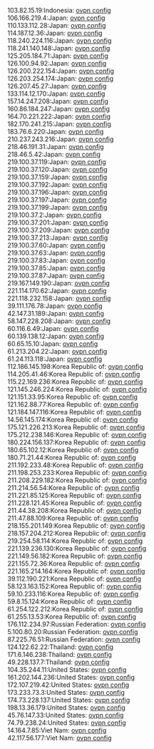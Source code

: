 103.82.15.19:Indonesia: [ovpn config](vpn/103_82_15_19.ovpn)  
106.166.219.4:Japan: [ovpn config](vpn/106_166_219_4.ovpn)  
110.133.112.28:Japan: [ovpn config](vpn/110_133_112_28.ovpn)  
114.187.12.36:Japan: [ovpn config](vpn/114_187_12_36.ovpn)  
118.240.224.116:Japan: [ovpn config](vpn/118_240_224_116.ovpn)  
118.241.140.148:Japan: [ovpn config](vpn/118_241_140_148.ovpn)  
125.205.184.71:Japan: [ovpn config](vpn/125_205_184_71.ovpn)  
126.100.94.92:Japan: [ovpn config](vpn/126_100_94_92.ovpn)  
126.200.222.154:Japan: [ovpn config](vpn/126_200_222_154.ovpn)  
126.203.254.174:Japan: [ovpn config](vpn/126_203_254_174.ovpn)  
126.207.45.27:Japan: [ovpn config](vpn/126_207_45_27.ovpn)  
133.114.12.170:Japan: [ovpn config](vpn/133_114_12_170.ovpn)  
157.14.247.208:Japan: [ovpn config](vpn/157_14_247_208.ovpn)  
160.86.184.247:Japan: [ovpn config](vpn/160_86_184_247.ovpn)  
164.70.221.222:Japan: [ovpn config](vpn/164_70_221_222.ovpn)  
182.170.241.215:Japan: [ovpn config](vpn/182_170_241_215.ovpn)  
183.76.6.220:Japan: [ovpn config](vpn/183_76_6_220.ovpn)  
210.237.243.216:Japan: [ovpn config](vpn/210_237_243_216.ovpn)  
218.46.191.31:Japan: [ovpn config](vpn/218_46_191_31.ovpn)  
218.46.5.42:Japan: [ovpn config](vpn/218_46_5_42.ovpn)  
219.100.37.119:Japan: [ovpn config](vpn/219_100_37_119.ovpn)  
219.100.37.120:Japan: [ovpn config](vpn/219_100_37_120.ovpn)  
219.100.37.159:Japan: [ovpn config](vpn/219_100_37_159.ovpn)  
219.100.37.192:Japan: [ovpn config](vpn/219_100_37_192.ovpn)  
219.100.37.196:Japan: [ovpn config](vpn/219_100_37_196.ovpn)  
219.100.37.197:Japan: [ovpn config](vpn/219_100_37_197.ovpn)  
219.100.37.199:Japan: [ovpn config](vpn/219_100_37_199.ovpn)  
219.100.37.2:Japan: [ovpn config](vpn/219_100_37_2.ovpn)  
219.100.37.201:Japan: [ovpn config](vpn/219_100_37_201.ovpn)  
219.100.37.209:Japan: [ovpn config](vpn/219_100_37_209.ovpn)  
219.100.37.213:Japan: [ovpn config](vpn/219_100_37_213.ovpn)  
219.100.37.60:Japan: [ovpn config](vpn/219_100_37_60.ovpn)  
219.100.37.63:Japan: [ovpn config](vpn/219_100_37_63.ovpn)  
219.100.37.83:Japan: [ovpn config](vpn/219_100_37_83.ovpn)  
219.100.37.85:Japan: [ovpn config](vpn/219_100_37_85.ovpn)  
219.100.37.87:Japan: [ovpn config](vpn/219_100_37_87.ovpn)  
219.167.149.190:Japan: [ovpn config](vpn/219_167_149_190.ovpn)  
221.114.170.62:Japan: [ovpn config](vpn/221_114_170_62.ovpn)  
221.118.232.158:Japan: [ovpn config](vpn/221_118_232_158.ovpn)  
39.111.176.78:Japan: [ovpn config](vpn/39_111_176_78.ovpn)  
42.147.31.189:Japan: [ovpn config](vpn/42_147_31_189.ovpn)  
58.147.228.208:Japan: [ovpn config](vpn/58_147_228_208.ovpn)  
60.116.6.49:Japan: [ovpn config](vpn/60_116_6_49.ovpn)  
60.139.138.12:Japan: [ovpn config](vpn/60_139_138_12.ovpn)  
60.65.15.10:Japan: [ovpn config](vpn/60_65_15_10.ovpn)  
61.213.204.22:Japan: [ovpn config](vpn/61_213_204_22.ovpn)  
61.24.113.118:Japan: [ovpn config](vpn/61_24_113_118.ovpn)  
112.186.145.198:Korea Republic of: [ovpn config](vpn/112_186_145_198.ovpn)  
114.205.41.46:Korea Republic of: [ovpn config](vpn/114_205_41_46.ovpn)  
115.22.169.236:Korea Republic of: [ovpn config](vpn/115_22_169_236.ovpn)  
121.145.246.224:Korea Republic of: [ovpn config](vpn/121_145_246_224.ovpn)  
121.151.33.95:Korea Republic of: [ovpn config](vpn/121_151_33_95.ovpn)  
121.162.88.77:Korea Republic of: [ovpn config](vpn/121_162_88_77.ovpn)  
121.184.147.116:Korea Republic of: [ovpn config](vpn/121_184_147_116.ovpn)  
14.56.145.174:Korea Republic of: [ovpn config](vpn/14_56_145_174.ovpn)  
175.121.226.213:Korea Republic of: [ovpn config](vpn/175_121_226_213.ovpn)  
175.212.238.146:Korea Republic of: [ovpn config](vpn/175_212_238_146.ovpn)  
180.224.156.137:Korea Republic of: [ovpn config](vpn/180_224_156_137.ovpn)  
180.65.102.12:Korea Republic of: [ovpn config](vpn/180_65_102_12.ovpn)  
180.71.21.44:Korea Republic of: [ovpn config](vpn/180_71_21_44.ovpn)  
211.192.233.48:Korea Republic of: [ovpn config](vpn/211_192_233_48.ovpn)  
211.198.253.233:Korea Republic of: [ovpn config](vpn/211_198_253_233.ovpn)  
211.208.229.182:Korea Republic of: [ovpn config](vpn/211_208_229_182.ovpn)  
211.214.56.54:Korea Republic of: [ovpn config](vpn/211_214_56_54.ovpn)  
211.221.85.125:Korea Republic of: [ovpn config](vpn/211_221_85_125.ovpn)  
211.228.121.45:Korea Republic of: [ovpn config](vpn/211_228_121_45.ovpn)  
211.44.38.208:Korea Republic of: [ovpn config](vpn/211_44_38_208.ovpn)  
211.47.88.109:Korea Republic of: [ovpn config](vpn/211_47_88_109.ovpn)  
218.155.201.149:Korea Republic of: [ovpn config](vpn/218_155_201_149.ovpn)  
218.157.204.212:Korea Republic of: [ovpn config](vpn/218_157_204_212.ovpn)  
219.254.58.114:Korea Republic of: [ovpn config](vpn/219_254_58_114.ovpn)  
221.139.236.130:Korea Republic of: [ovpn config](vpn/221_139_236_130.ovpn)  
221.149.56.182:Korea Republic of: [ovpn config](vpn/221_149_56_182.ovpn)  
221.155.72.36:Korea Republic of: [ovpn config](vpn/221_155_72_36.ovpn)  
221.165.214.164:Korea Republic of: [ovpn config](vpn/221_165_214_164.ovpn)  
39.112.190.221:Korea Republic of: [ovpn config](vpn/39_112_190_221.ovpn)  
58.123.163.152:Korea Republic of: [ovpn config](vpn/58_123_163_152.ovpn)  
59.10.233.116:Korea Republic of: [ovpn config](vpn/59_10_233_116.ovpn)  
59.8.15.124:Korea Republic of: [ovpn config](vpn/59_8_15_124.ovpn)  
61.254.122.212:Korea Republic of: [ovpn config](vpn/61_254_122_212.ovpn)  
61.255.13.53:Korea Republic of: [ovpn config](vpn/61_255_13_53.ovpn)  
176.112.234.97:Russian Federation: [ovpn config](vpn/176_112_234_97.ovpn)  
5.100.80.20:Russian Federation: [ovpn config](vpn/5_100_80_20.ovpn)  
87.225.76.51:Russian Federation: [ovpn config](vpn/87_225_76_51.ovpn)  
124.122.62.22:Thailand: [ovpn config](vpn/124_122_62_22.ovpn)  
171.6.146.238:Thailand: [ovpn config](vpn/171_6_146_238.ovpn)  
49.228.137.7:Thailand: [ovpn config](vpn/49_228_137_7.ovpn)  
104.35.244.11:United States: [ovpn config](vpn/104_35_244_11.ovpn)  
161.202.144.236:United States: [ovpn config](vpn/161_202_144_236.ovpn)  
172.107.219.42:United States: [ovpn config](vpn/172_107_219_42.ovpn)  
173.233.73.3:United States: [ovpn config](vpn/173_233_73_3.ovpn)  
174.73.228.137:United States: [ovpn config](vpn/174_73_228_137.ovpn)  
198.13.36.179:United States: [ovpn config](vpn/198_13_36_179.ovpn)  
45.76.147.33:United States: [ovpn config](vpn/45_76_147_33.ovpn)  
74.79.238.24:United States: [ovpn config](vpn/74_79_238_24.ovpn)  
14.164.7.85:Viet Nam: [ovpn config](vpn/14_164_7_85.ovpn)  
42.117.56.177:Viet Nam: [ovpn config](vpn/42_117_56_177.ovpn)  
